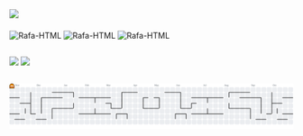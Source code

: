 

 <div align="center"></div>

<picture>
  <source
    srcset="https://github-readme-stats.vercel.app/api?username=Lamps-JP&show_icons=true&theme=gotham"
    media="(prefers-color-scheme: dark)"
  />
  <source
    srcset="https://github-readme-stats.vercel.app/api?username=Lamps-JP&show_icons=true"
    media="(prefers-color-scheme: light), (prefers-color-scheme: no-preference)"
  />
  <img src="https://github-readme-stats.vercel.app/api?username=aLamps-JP&show_icons=true" />
</picture>

 <div style="display: inline_block"><br>
   <img align="center" alt="Rafa-HTML" height="30" width="40" src= "https://cdn.jsdelivr.net/gh/devicons/devicon@latest/icons/html5/html5-original.svg" />
   <img align="center" alt="Rafa-HTML" height="30" width="40" src= "https://cdn.jsdelivr.net/gh/devicons/devicon@latest/icons/css3/css3-original.svg" />
   <img align="center" alt="Rafa-HTML" height="30" width="40" src= "https://cdn.jsdelivr.net/gh/devicons/devicon@latest/icons/csharp/csharp-original.svg" />
 
  ##
  
   <div> 
 <a href = "joao.rpedrorocha@gmail.com"><img src="https://img.shields.io/badge/-Gmail-%23333?style=for-the-badge&logo=gmail&logoColor=white" target="_blank"></a>
    <a href="www.linkedin.com/in/joão-pedro-rocha-oliveira-ba7b911a4" target="_blank"><img src="https://img.shields.io/badge/-LinkedIn-%230077B5?style=for-the-badge&logo=linkedin&logoColor=white" target="_blank"></a>
  
 
##
  <picture>
  <source media="(prefers-color-scheme: dark)" srcset="https://raw.githubusercontent.com/Lamps-JP/Lamps-JP/output/pacman-contribution-graph-dark.svg">
  <source media="(prefers-color-scheme: light)" srcset="https://raw.githubusercontent.com/Lamps-JP/Lamps-JP/output/pacman-contribution-graph.svg">
  <img alt="pacman contribution graph" src="https://raw.githubusercontent.com/Lamps-JP/Lamps-JP/output/pacman-contribution-graph.svg">
</picture>

###
</div>
           
           
          
          

